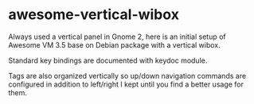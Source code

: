 # awesome-vertical-wibox

Always used a vertical panel in Gnome 2, here is an initial setup of Awesome VM
3.5 base on Debian package with a vertical wibox.

Standard key bindings are documented with keydoc module.

Tags are also organized vertically so up/down navigation commands are
configured in addition to left/right I kept until you find a better usage for
them.
